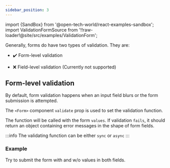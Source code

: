 ```yaml
---
sidebar_position: 3
---
```


import {SandBox} from '@open-tech-world/react-examples-sandbox';
import ValidationFormSource from '!!raw-loader!@site/src/examples/ValidationForm';

Generally, forms do have two types of validation. They are:

- ✔️ Form-level validation

- ❌ Field-level validation (Currently not supported)

## Form-level validation

By default, form validation happens when an input field blurs or the form submission is attempted.

The `<Form>` component `validate` prop is used to set the validation function.

The function will be called with the form `values`. If validation `fails`, it should return an object containing error messages in the shape of form fields.

:::info
The validating function can be either `sync` or `async`
:::

### Example

Try to submit the form with and w/o values in both fields.

<SandBox lib="react-form" code={ValidationFormSource} />
